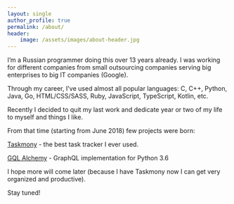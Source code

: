 ```yaml
---
layout: single
author_profile: true
permalink: /about/
header:
    image: /assets/images/about-header.jpg
---
```


I’m a Russian programmer doing this over 13 years already.
I was working for different companies from small outsourcing
companies serving big enterprises to big IT companies (Google).

Through my career, I've used almost all popular languages: C,
C++, Python, Java, Go, HTML/CSS/SASS, Ruby, JavaScript,
TypeScript, Kotlin, etc.

Recently I decided to quit my last work and dedicate year or
two of my life to myself and things I like.

From that time (starting from June 2018) few projects were born:

[Taskmony](https://app.taskmony.com) - the best task tracker
I ever used.

[GQL Alchemy](https://github.com/gql-alchemy/gql-alchemy) -
GraphQL implementation for Python 3.6

I hope more will come later (because I have Taskmony now I can
get very organized and productive).

Stay tuned!